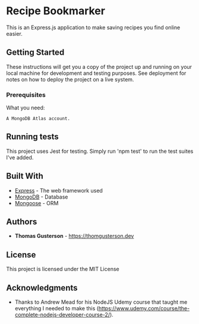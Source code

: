 # Recipe Bookmarker

This is an Express.js application to make saving recipes you find online easier. 

## Getting Started

These instructions will get you a copy of the project up and running on your local machine for development and testing purposes. See deployment for notes on how to deploy the project on a live system.

### Prerequisites

What you need:

```
A MongoDB Atlas account.
```

## Running tests

This project uses Jest for testing. Simply run 'npm test' to run the test suites I've added.

## Built With

* [Express](http://expressjs.com/) - The web framework used
* [MongoDB](https://www.mongodb.com/) - Database
* [Mongoose](https://mongoosejs.com/) - ORM

## Authors

* **Thomas Gusterson** - https://thomgusterson.dev

## License

This project is licensed under the MIT License

## Acknowledgments

* Thanks to Andrew Mead for his NodeJS Udemy course that taught me everything I needed to make this (https://www.udemy.com/course/the-complete-nodejs-developer-course-2/).
